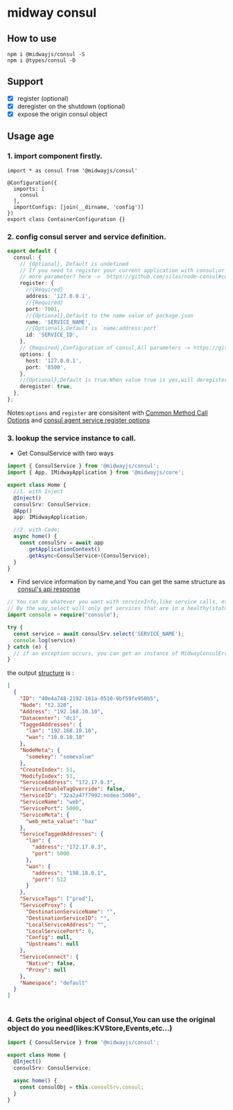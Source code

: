 # midway consul

## How to use

```shell
npm i @midwayjs/consul -S
npm i @types/consul -D
```

## Support

- [x] register (optional)
- [x] deregister on the shutdown (optional)
- [x] expose the origin consul object

## Usage age

### 1. import component firstly.

```
import * as consul from '@midwayjs/consul'

@Configuration({
  imports: [
    consul
  ],
  importConfigs: [join(__dirname, 'config')]
})
export class ContainerConfiguration {}

```

### 2. config consul server and service definition.

```typescript
export default {
  consul: {
    // {Optional}, Default is undefined
    // If you need to register your current application with consul;or you can also use it as a client without registering
    // more parameter? here ->  https://github.com/silas/node-consul#consulagentserviceregisteroptions
    register: {
      //{Required}
      address: '127.0.0.1',
      //{Required}
      port: 7001,
      //{Optional},Default to the name value of package.json
      name: 'SERVICE_NAME',
      //{Optional},Default is `name:address:port`
      id: 'SERVICE_ID',
    },
    // {Required},Configuration of consul,All parameters -> https://github.com/silas/node-consul#consuloptions,
    options: {
      host: '127.0.0.1',
      port: '8500',
    },
    //{Optional},Default is true;When value true is yes,will deregister the service after the application stops
    deregister: true,
  },
};
```
Notes:`options` and `register` are consisitent with [Common Method Call Options](https://github.com/silas/node-consul#common-method-call-options) and  [consul agent service register options](https://github.com/silas/node-consul#consulagentserviceregisteroptions)




### 3. lookup the service instance to call.

- Get ConsulService with two ways

```typescript
import { ConsulService } from '@midwayjs/consul';
import { App, IMidwayApplication } from '@midwayjs/core';

export class Home {
  //1. with Inject
  @Inject()
  consulSrv: ConsulService;
  @App()
  app: IMidwayApplication;

  //2. with Code;
  async home() {
    const consulSrv = await app
      .getApplicationContext()
      .getAsync<ConsulService>(ConsulService);
  }
}
```

- Find service information by name,and You can get the same structure
  as [consul's api response](https://developer.hashicorp.com/consul/api-docs/catalog#sample-response-3)

```typescript
// You can do whatever you want with serviceInfo,like service calls, etc
// By the way,select will only get services that are in a healthy(status is passing) state,If there are multiple instances, select one at random
import console = require("console");

try {
  const service = await consulSrv.select('SERVICE_NAME');
  console.log(service)
} catch (e) {
  // if an exception occurs, you can get an instance of MidwayConsulError,so you can do some magic..
}
```
the output [structure](https://developer.hashicorp.com/consul/api-docs/catalog#sample-response-3) is :
```json
[
  {
    "ID": "40e4a748-2192-161a-0510-9bf59fe950b5",
    "Node": "t2.320",
    "Address": "192.168.10.10",
    "Datacenter": "dc1",
    "TaggedAddresses": {
      "lan": "192.168.10.10",
      "wan": "10.0.10.10"
    },
    "NodeMeta": {
      "somekey": "somevalue"
    },
    "CreateIndex": 51,
    "ModifyIndex": 51,
    "ServiceAddress": "172.17.0.3",
    "ServiceEnableTagOverride": false,
    "ServiceID": "32a2a47f7992:nodea:5000",
    "ServiceName": "web",
    "ServicePort": 5000,
    "ServiceMeta": {
      "web_meta_value": "baz"
    },
    "ServiceTaggedAddresses": {
      "lan": {
        "address": "172.17.0.3",
        "port": 5000
      },
      "wan": {
        "address": "198.18.0.1",
        "port": 512
      }
    },
    "ServiceTags": ["prod"],
    "ServiceProxy": {
      "DestinationServiceName": "",
      "DestinationServiceID": "",
      "LocalServiceAddress": "",
      "LocalServicePort": 0,
      "Config": null,
      "Upstreams": null
    },
    "ServiceConnect": {
      "Native": false,
      "Proxy": null
    },
    "Namespace": "default"
  }
]



```

### 4. Gets the original object of Consul,You can use the original object do you need(likes:KVStore,Events,etc...)

```typescript
import { ConsulService } from '@midwayjs/consul';

export class Home {
  @Inject()
  consulSrv: ConsulService;

  async home() {
    const consulObj = this.consulSrv.consul;
  }
}
```
